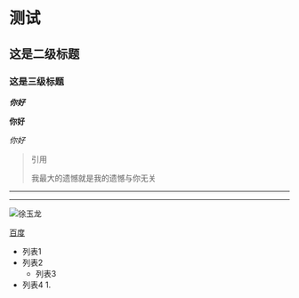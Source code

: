 # 测试

## 这是二级标题

### 这是三级标题

***你好***

**你好**

*你好*

> 引用
>
> 我最大的遗憾就是我的遗憾与你无关

***

---

![徐玉龙](/Users/xuyl/Downloads/IMG_8186_gaitubao_com_90x126.JPG "xuyulong's")

[百度](http://www.baidu.com)

-  列表1
- 列表2
  + 列表3
- 列表4
  1. 











